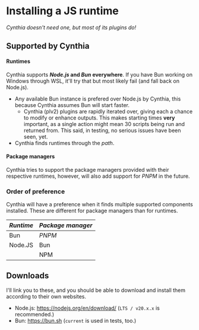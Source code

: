 # Installing a JS runtime

_Cynthia doesn't need one, but most of its plugins do!_

## Supported by Cynthia

#### Runtimes

Cynthia supports **_Node.js_ and _Bun_ everywhere**. If you have Bun working on Windows through WSL, it'll try that but most likely fail (and fall back on Node.js).

- Any available Bun instance is prefered over Node.js by Cynthia, this because Cynthia assumes Bun will start faster.
    - Cynthia (plv2) plugins are rapidly iterated over, giving each a chance to modify or enhance outputs. This makes starting times **very** important, as a single action might mean 30 scripts being run and returned from. This said, in testing, no serious issues have been seen, yet.
- Cynthia finds runtimes through the _path_.

#### Package managers
Cynthia tries to support the package managers provided with their respective runtimes, however, will also add support for _PNPM_ in the future. 

### Order of preference

Cynthia will have a preference when it finds multiple supported components installed. These are different for package managers than for runtimes.

| **_Runtime_** | **_Package manager_** |
|---------------|-----------------------|
| Bun           | _PNPM_                |
| Node.JS       | Bun                   |
|               | NPM                   |



## Downloads
I'll link you to these, and you should be able to download and install them according to their own websites.
- Node.js: <https://nodejs.org/en/download/> (`LTS / v20.x.x` is recommended.)
- Bun: <https://bun.sh> (`current` is used in tests, too.)
